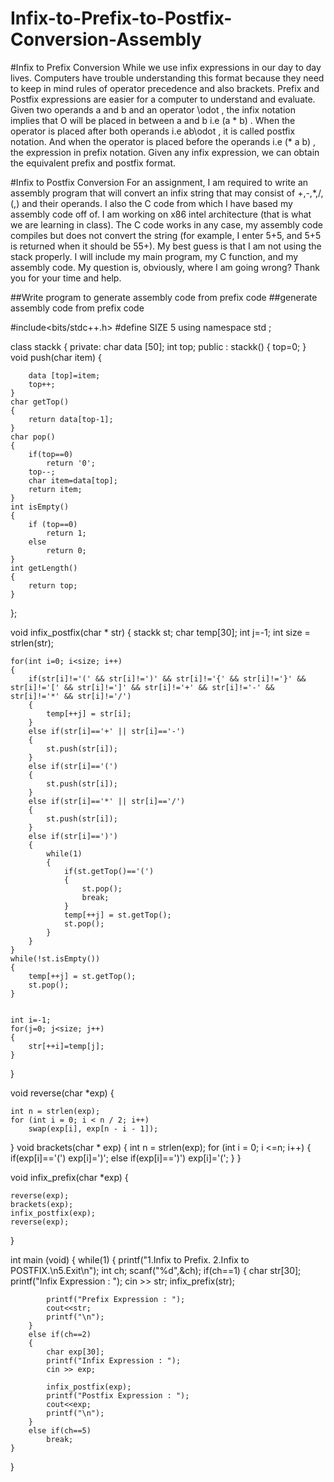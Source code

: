 # Infix-to-Prefix-to-Postfix-Conversion-Assembly

#Infix to Prefix Conversion
While we use infix expressions in our day to day lives. Computers have trouble understanding this format because they need to keep in mind rules of operator precedence and also brackets. Prefix and Postfix expressions are easier for a computer to understand and evaluate. 
Given two operands a                 and b                 and an operator \odot                 , the infix notation implies that O will be placed in between a and b i.e (a * b)                 . When the operator is placed after both operands i.e ab\odot                 , it is called postfix notation. And when the operator is placed before the operands i.e (* a b)                 , the expression in prefix notation.
Given any infix expression, we can obtain the equivalent prefix and postfix format.


#Infix to Postfix Conversion
For an assignment, I am required to write an assembly program that will convert an infix string that may consist of +,-,*,/,(,) and their operands. I also the C code from which I have based my assembly code off of. I am working on x86 intel architecture (that is what we are learning in class). The C code works in any case, my assembly code compiles but does not convert the string (for example, I enter 5+5, and 5+5 is returned when it should be 55+). My best guess is that I am not using the stack properly. I will include my main program, my C function, and my assembly code. My question is, obviously, where I am going wrong? Thank you for your time and help.

##Write program to generate assembly code from prefix code
##generate assembly code from prefix code


#include<bits/stdc++.h>
#define SIZE 5
using namespace std ;

class stackk
{
private:
    char data [50];
    int top;
public :
    stackk()
    {
        top=0;
    }
    void push(char item)
    {

        data [top]=item;
        top++;
    }
    char getTop()
    {
        return data[top-1];
    }
    char pop()
    {
        if(top==0)
            return '0';
        top--;
        char item=data[top];
        return item;
    }
    int isEmpty()
    {
        if (top==0)
            return 1;
        else
            return 0;
    }
    int getLength()
    {
        return top;
    }
};


void infix_postfix(char * str)
{
    stackk st;
    char temp[30];
    int j=-1;
    int size = strlen(str);

    for(int i=0; i<size; i++)
    {
        if(str[i]!='(' && str[i]!=')' && str[i]!='{' && str[i]!='}' && str[i]!='[' && str[i]!=']' && str[i]!='+' && str[i]!='-' && str[i]!='*' && str[i]!='/')
        {
            temp[++j] = str[i];
        }
        else if(str[i]=='+' || str[i]=='-')
        {
            st.push(str[i]);
        }
        else if(str[i]=='(')
        {
            st.push(str[i]);
        }
        else if(str[i]=='*' || str[i]=='/')
        {
            st.push(str[i]);
        }
        else if(str[i]==')')
        {
            while(1)
            {
                if(st.getTop()=='(')
                {
                    st.pop();
                    break;
                }
                temp[++j] = st.getTop();
                st.pop();
            }
        }
    }
    while(!st.isEmpty())
    {
        temp[++j] = st.getTop();
        st.pop();
    }
      

    int i=-1;
    for(j=0; j<size; j++)
    {
        str[++i]=temp[j];
    }
}

void reverse(char *exp)
{

    int n = strlen(exp);
    for (int i = 0; i < n / 2; i++)
        swap(exp[i], exp[n - i - 1]);
}
void brackets(char * exp)
{
    int n = strlen(exp);
    for (int i = 0; i <=n; i++)
    {
        if(exp[i]=='(')
            exp[i]=')';
        else if(exp[i]==')')
            exp[i]='(';
    }
}


void infix_prefix(char *exp)
{

    reverse(exp);
    brackets(exp);
    infix_postfix(exp);
    reverse(exp);

}

int main (void)
{
    while(1)
    {
        printf("1.Infix to Prefix.  2.Infix to POSTFIX.\n5.Exit\n");
        int ch;
        scanf("%d",&ch);
        if(ch==1)
        {
            char str[30];
            printf("Infix Expression : ");
            cin >> str;
            infix_prefix(str);

            printf("Prefix Expression : ");
            cout<<str;
            printf("\n");
        }
        else if(ch==2)
        {
            char exp[30];
            printf("Infix Expression : ");
            cin >> exp;

            infix_postfix(exp);
            printf("Postfix Expression : ");
            cout<<exp;
            printf("\n");
        }
        else if(ch==5)
            break;
    }
}
